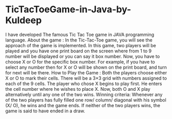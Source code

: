 # TicTacToeGame-in-Java-by-Kuldeep
I have developed The famous Tic Tac Toe game in JAVA programming language. About the game : In the Tic-Tac-Toe game, you will see the approach of the game is implemented. In this game, two players will be played and you have one print board on the screen where from 1 to 9 number will be displayed or you can say it box number. Now, you have to choose X or O for the specific box number. For example, if you have to select any number then for X or O will be shown on the print board, and turn for next will be there. How to Play the Game :  Both the players choose either X or O to mark their cells. There will be a 3×3 grid with numbers assigned to each of the 9 cells. The player who chose X begins to play first. He enters the cell number where he wishes to place X. Now, both O and X play alternatively until any one of the two wins. Winning criteria: Whenever any of the two players has fully filled one row/ column/ diagonal with his symbol (X/ O), he wins and the game ends. If neither of the two players wins, the game is said to have ended in a draw.
